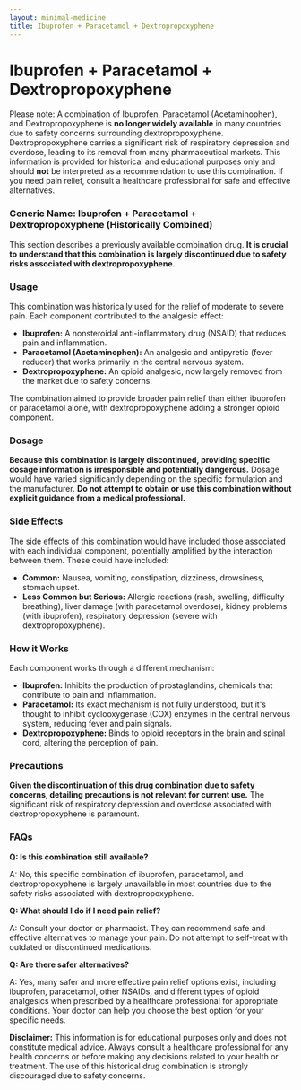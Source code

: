 ```yaml
---
layout: minimal-medicine
title: Ibuprofen + Paracetamol + Dextropropoxyphene
---
```


# Ibuprofen + Paracetamol + Dextropropoxyphene
Please note:  A combination of Ibuprofen, Paracetamol (Acetaminophen), and Dextropropoxyphene is **no longer widely available** in many countries due to safety concerns surrounding dextropropoxyphene.  Dextropropoxyphene carries a significant risk of respiratory depression and overdose, leading to its removal from many pharmaceutical markets.  This information is provided for historical and educational purposes only and should **not** be interpreted as a recommendation to use this combination.  If you need pain relief, consult a healthcare professional for safe and effective alternatives.


### Generic Name:  Ibuprofen + Paracetamol + Dextropropoxyphene (Historically Combined)

This section describes a previously available combination drug.  **It is crucial to understand that this combination is largely discontinued due to safety risks associated with dextropropoxyphene.**


### Usage

This combination was historically used for the relief of moderate to severe pain.  Each component contributed to the analgesic effect:

* **Ibuprofen:** A nonsteroidal anti-inflammatory drug (NSAID) that reduces pain and inflammation.
* **Paracetamol (Acetaminophen):**  An analgesic and antipyretic (fever reducer) that works primarily in the central nervous system.
* **Dextropropoxyphene:** An opioid analgesic, now largely removed from the market due to safety concerns.

The combination aimed to provide broader pain relief than either ibuprofen or paracetamol alone, with dextropropoxyphene adding a stronger opioid component.


### Dosage

**Because this combination is largely discontinued, providing specific dosage information is irresponsible and potentially dangerous.**  Dosage would have varied significantly depending on the specific formulation and the manufacturer.  **Do not attempt to obtain or use this combination without explicit guidance from a medical professional.**


### Side Effects

The side effects of this combination would have included those associated with each individual component, potentially amplified by the interaction between them.  These could have included:

* **Common:** Nausea, vomiting, constipation, dizziness, drowsiness, stomach upset.
* **Less Common but Serious:**  Allergic reactions (rash, swelling, difficulty breathing), liver damage (with paracetamol overdose), kidney problems (with ibuprofen), respiratory depression (severe with dextropropoxyphene).


### How it Works

Each component works through a different mechanism:

* **Ibuprofen:**  Inhibits the production of prostaglandins, chemicals that contribute to pain and inflammation.
* **Paracetamol:**  Its exact mechanism is not fully understood, but it's thought to inhibit cyclooxygenase (COX) enzymes in the central nervous system, reducing fever and pain signals.
* **Dextropropoxyphene:** Binds to opioid receptors in the brain and spinal cord, altering the perception of pain.


### Precautions

**Given the discontinuation of this drug combination due to safety concerns, detailing precautions is not relevant for current use.** The significant risk of respiratory depression and overdose associated with dextropropoxyphene is paramount.


### FAQs

**Q: Is this combination still available?**

A: No, this specific combination of ibuprofen, paracetamol, and dextropropoxyphene is largely unavailable in most countries due to the safety risks associated with dextropropoxyphene.

**Q: What should I do if I need pain relief?**

A: Consult your doctor or pharmacist. They can recommend safe and effective alternatives to manage your pain.  Do not attempt to self-treat with outdated or discontinued medications.

**Q: Are there safer alternatives?**

A: Yes, many safer and more effective pain relief options exist, including ibuprofen, paracetamol, other NSAIDs, and different types of opioid analgesics when prescribed by a healthcare professional for appropriate conditions.  Your doctor can help you choose the best option for your specific needs.


**Disclaimer:** This information is for educational purposes only and does not constitute medical advice.  Always consult a healthcare professional for any health concerns or before making any decisions related to your health or treatment.  The use of this historical drug combination is strongly discouraged due to safety concerns.
